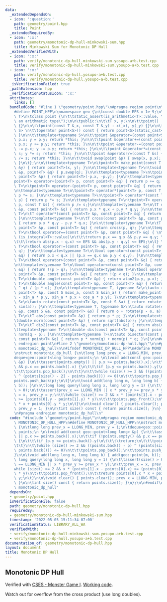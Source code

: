 ```yaml
---
data:
  _extendedDependsOn:
  - icon: ':question:'
    path: geometry/point.hpp
    title: Point
  _extendedRequiredBy:
  - icon: ':x:'
    path: geometry/monotonic-dp-hull-minkowski-sum.hpp
    title: Minkowski Sum for Monotonic DP Hull
  _extendedVerifiedWith:
  - icon: ':x:'
    path: verify/monotonic-dp-hull-minkowski-sum.yosupo-a+b.test.cpp
    title: verify/monotonic-dp-hull-minkowski-sum.yosupo-a+b.test.cpp
  - icon: ':x:'
    path: verify/monotonic-dp-hull.yosupo-a+b.test.cpp
    title: verify/monotonic-dp-hull.yosupo-a+b.test.cpp
  _isVerificationFailed: true
  _pathExtension: hpp
  _verificationStatusIcon: ':x:'
  attributes:
    links: []
  bundledCode: "#line 1 \"geometry/point.hpp\"\n#pragma region point\n\n#ifndef POINT_HPP\n\
    #define POINT_HPP\n\nnamespace geo {\n\tconst double EPS = 1e-9;\n\n\ttemplate<typename\
    \ T>\n\tclass point {\n\t\tstatic_assert(is_arithmetic<T>::value, \"T must be\
    \ an arithmetic type\");\n\n\tpublic:\n\t\tT x, y;\n\n\t\tpoint() : x(T{}), y(T{})\
    \ {}\n\n\t\tpoint(const T &_x, const T &_y) : x(_x), y(_y) {}\n\n\t\ttemplate<typename\
    \ S> \n\t\toperator point<S>() const { return point<S>(static_cast<S>(x), static_cast<S>(y));\
    \ }\n\n\t\ttemplate<typename S>\n\t\tpoint &operator=(const point<S> &p) { x =\
    \ p.x; y = p.y; return *this; }\n\n\t\tpoint &operator+=(const point &p) { x +=\
    \ p.x; y += p.y; return *this; }\n\n\t\tpoint &operator-=(const point &p) { x\
    \ -= p.x; y -= p.y; return *this; }\n\n\t\tpoint &operator*=(const T &s) { x *=\
    \ s; y *= s; return *this; }\n\n\t\tpoint &operator/=(const T &s) { x /= s; y\
    \ /= s; return *this; }\n\n\t\tvoid swap(point &p) { swap(x, p.x); swap(y, p.y);\
    \ }\n\t};\n\n\ttemplate<typename T>\n\tpoint<T> make_point(const T &x, const T\
    \ &y) { return point<T>(x, y); }\n\n\ttemplate<typename T>\n\tvoid swap(point<T>\
    \ &p, point<T> &q) { p.swap(q); }\n\n\ttemplate<typename T>\n\tpoint<T> operator-(const\
    \ point<T> &p) { return point<T>(-p.x, -p.y); }\n\n\ttemplate<typename T>\n\t\
    point<T> operator+(point<T> p, const point<T> &q) { return p += q; }\n\n\ttemplate<typename\
    \ T>\n\tpoint<T> operator-(point<T> p, const point<T> &q) { return p -= q; }\n\
    \n\ttemplate<typename T>\n\tpoint<T> operator*(point<T> p, const T &s) { return\
    \ p *= s; }\n\n\ttemplate<typename T>\n\tpoint<T> operator*(const T &s, point<T>\
    \ p) { return p *= s; }\n\n\ttemplate<typename T>\n\tpoint<T> operator/(point<T>\
    \ p, const T &s) { return p /= s;}\n\n\ttemplate<typename T>\n\tT dot(const point<T>\
    \ &p, const point<T> &q) { return p.x * q.x + p.y * q.y; }\n\n\ttemplate<typename\
    \ T>\n\tT operator*(const point<T> &p, const point<T> &q) { return dot(p, q);\
    \ }\n\n\ttemplate<typename T>\n\tT cross(const point<T> &p, const point<T> &q)\
    \ { return p.x * q.y - p.y * q.x; }\n\n\ttemplate<typename T>\n\tT operator^(const\
    \ point<T> &p, const point<T> &q) { return cross(p, q); }\n\n\ttemplate<typename\
    \ T>\n\tbool operator==(const point<T> &p, const point<T> &q) { \n\t\tif constexpr\
    \ (is_integral<T>::value)\n\t\t\treturn p.x == q.x && p.y == q.y; \n\t\telse \n\
    \t\t\treturn abs(p.x - q.x) <= EPS && abs(p.y - q.y) <= EPS;\n\t} \n\n\ttemplate<typename\
    \ T>\n\tbool operator!=(const point<T> &p, const point<T> &q) { return !(p ==\
    \ q); }\n\n\ttemplate<typename T>\n\tbool operator<(const point<T> &p, const point<T>\
    \ &q) { return p.x < q.x || (p.x == q.x && p.y < q.y); }\n\n\ttemplate<typename\
    \ T>\n\tbool operator>(const point<T> &p, const point<T> &q) { return q < p; }\n\
    \n\ttemplate<typename T>\n\tbool operator<=(const point<T> &p, const point<T>\
    \ &q) { return !(p > q); }\n\n\ttemplate<typename T>\n\tbool operator>=(const\
    \ point<T> &p, const point<T> &q) { return !(p < q); }\n\n\ttemplate<typename\
    \ T>\n\tdouble angle(const point<T> &p) { return atan2(p.y, p.x); }\n\n\ttemplate<typename\
    \ T>\n\tdouble angle(const point<T> &p, const point<T> &q) { return static_cast<double>(p\
    \ ^ q) / (p * q); }\n\n\ttemplate<typename T, typename S>\n\tauto rotate(const\
    \ point<T> &p, const S &cos_a, const S &sin_a) { return make_point(cos_a * p.x\
    \ - sin_a * p.y, sin_a * p.x + cos_a * p.y); }\n\n\ttemplate<typename T, typename\
    \ S>\n\tauto rotate(const point<T> &p, const S &a) { return rotate(p, cos(a),\
    \ sin(a)); }\n\n\ttemplate<typename T, typename S>\n\tauto rotate(const point<T>\
    \ &p, const S &a, const point<T> &o) { return o + rotate(p - o, a); }\n\n\ttemplate<typename\
    \ T>\n\tT abs(const point<T> &p) { return p * p; }\n\n\ttemplate<typename T>\n\
    \tdouble norm(const point<T> &p) { return sqrt(abs(p)); }\n\n\ttemplate<typename\
    \ T>\n\tT dis2(const point<T> &p, const point<T> &q) { return abs(q - p); }\n\n\
    \ttemplate<typename T>\n\tdouble dis(const point<T> &p, const point<T> &q) { return\
    \ norm(q - p); }\n\n\ttemplate<typename T>\n\tauto bisector(const point<T> &p,\
    \ const point<T> &q) { return p * norm(q) + norm(p) * q; }\n}\n\n#endif\n\n#pragma\
    \ endregion point\n#line 2 \"geometry/monotonic-dp-hull.hpp\"\n\n#pragma region\
    \ monotonic_dp_hull\n\n#ifndef MONOTONIC_DP_HULL_HPP\n#define MONOTONIC_DP_HULL_HPP\n\
    \nstruct monotonic_dp_hull {\n\tlong long prev_x = LLONG_MIN, prev_y = 1;\n\t\
    deque<geo::point<long long>> points;\n \n\tvoid add(const geo::point<long long>\
    \ &p) {\n\t\tassert(points.empty() || p.x >= points.back().x);\n\t\tif (!points.empty()\
    \ && p.x == points.back().x) {\n\t\t\tif (p.y <= points.back().y)\n\t\t\t\treturn;\n\
    \t\t\tpoints.pop_back();\n\t\t}\n\t\twhile (size() >= 2 && ((points.back() - p)\
    \ ^ (points[size() - 2] - points.back())) <= 0)\n\t\t\tpoints.pop_back();\n\t\t\
    points.push_back(p);\n\t}\n\n\tvoid add(long long m, long long b) { add(geo::point(m,\
    \ b)); }\n\n\tlong long query(long long x, long long y = 1) {\n\t\tassert(size()\
    \ > 0);\n\t\tassert(prev_x == LLONG_MIN || x * prev_y >= prev_x * y);\n\t\tprev_x\
    \ = x, prev_y = y;\n\t\twhile (size() >= 2 && x * (points[1].x - points[0].x)\
    \ >= (points[0].y - points[1].y) * y)\n\t\t\tpoints.pop_front();\n\t\treturn points[0].x\
    \ * x + points[0].y * y;\n\t}\n\n\tvoid clear() { points.clear(); prev_x = LLONG_MIN,\
    \ prev_y = 1; }\n\n\tint size() const { return points.size(); }\n};\n\n#endif\n\
    \n#pragma endregion monotonic_dp_hull\n"
  code: "#include \"geometry/point.hpp\"\n\n#pragma region monotonic_dp_hull\n\n#ifndef\
    \ MONOTONIC_DP_HULL_HPP\n#define MONOTONIC_DP_HULL_HPP\n\nstruct monotonic_dp_hull\
    \ {\n\tlong long prev_x = LLONG_MIN, prev_y = 1;\n\tdeque<geo::point<long long>>\
    \ points;\n \n\tvoid add(const geo::point<long long> &p) {\n\t\tassert(points.empty()\
    \ || p.x >= points.back().x);\n\t\tif (!points.empty() && p.x == points.back().x)\
    \ {\n\t\t\tif (p.y <= points.back().y)\n\t\t\t\treturn;\n\t\t\tpoints.pop_back();\n\
    \t\t}\n\t\twhile (size() >= 2 && ((points.back() - p) ^ (points[size() - 2] -\
    \ points.back())) <= 0)\n\t\t\tpoints.pop_back();\n\t\tpoints.push_back(p);\n\t\
    }\n\n\tvoid add(long long m, long long b) { add(geo::point(m, b)); }\n\n\tlong\
    \ long query(long long x, long long y = 1) {\n\t\tassert(size() > 0);\n\t\tassert(prev_x\
    \ == LLONG_MIN || x * prev_y >= prev_x * y);\n\t\tprev_x = x, prev_y = y;\n\t\t\
    while (size() >= 2 && x * (points[1].x - points[0].x) >= (points[0].y - points[1].y)\
    \ * y)\n\t\t\tpoints.pop_front();\n\t\treturn points[0].x * x + points[0].y *\
    \ y;\n\t}\n\n\tvoid clear() { points.clear(); prev_x = LLONG_MIN, prev_y = 1;\
    \ }\n\n\tint size() const { return points.size(); }\n};\n\n#endif\n\n#pragma endregion\
    \ monotonic_dp_hull"
  dependsOn:
  - geometry/point.hpp
  isVerificationFile: false
  path: geometry/monotonic-dp-hull.hpp
  requiredBy:
  - geometry/monotonic-dp-hull-minkowski-sum.hpp
  timestamp: '2022-05-05 15:11:34-07:00'
  verificationStatus: LIBRARY_ALL_WA
  verifiedWith:
  - verify/monotonic-dp-hull-minkowski-sum.yosupo-a+b.test.cpp
  - verify/monotonic-dp-hull.yosupo-a+b.test.cpp
documentation_of: geometry/monotonic-dp-hull.hpp
layout: document
title: Monotonic DP Hull
---
```


## Monotonic DP Hull

Verified with [CSES - Monster Game I](https://cses.fi/problemset/task/2084/). [Working code](https://cses.fi/paste/9d47222cb4a2db1f3a24a7/).

Watch out for overflow from the cross product (use long doubles).